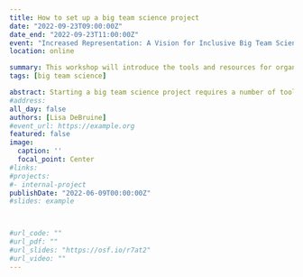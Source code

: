 ```yaml
---
title: How to set up a big team science project
date: "2022-09-23T09:00:00Z"
date_end: "2022-09-23T11:00:00Z"
event: "Increased Representation: A Vision for Inclusive Big Team Science"
location: online

summary: This workshop will introduce the tools and resources for organising communication and information for a new big team science project.
tags: [big team science]

abstract: Starting a big team science project requires a number of tools and resources for organising communication and information. Your project is likely to need a website, social media presence, a way for members to sign up, a discussion forum, email lists, file collaboration, and file storage. It will also need a core team to work on the organisational infrastructure and agree on processes for conduct and decision making. In this workshop, we will discuss the needs that a new project has and how to meet those needs with little or no budget and limited volunteer time. 
#address:
all_day: false
authors: [Lisa DeBruine]
#event_url: https://example.org
featured: false
image:
  caption: ''
  focal_point: Center
#links:
#projects:
#- internal-project
publishDate: "2022-06-09T00:00:00Z"
#slides: example



#url_code: ""
#url_pdf: ""
#url_slides: "https://osf.io/r7at2"
#url_video: ""
---
```


